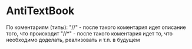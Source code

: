# AntiTextBook
По коментариям (типы):
"//" - после такого коментария идет описание того, что происходит
"//*" - после такого коментария идет то, что необходимо доделать, реализовать и т.п. в будущем 